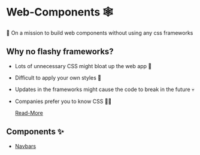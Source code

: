 # Web-Components 🕸️
🚀 On a mission to build web components without using any css frameworks


## Why no flashy frameworks?
* Lots of unnecessary CSS might bloat up the web app 🐢
* Difficult to apply your own styles 🎨
* Updates in the frameworks might cause the code to break in the future 💀
* Companies prefer you to know CSS 🧑‍💻<br>
        
     [Read-More](https://dev.to/developertharun/3-reasons-to-not-use-css-frameworks-like-bootstrap-and-materialize-1bh0)
     
## Components ✨
* [Navbars](https://reenphygeorge.github.io/web-components/Navbars/README.MD)
